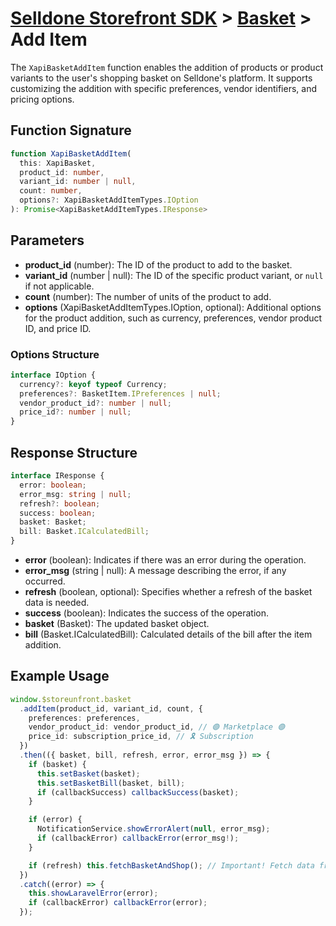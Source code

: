 # [Selldone Storefront SDK](../../) > [Basket](../) > Add Item



The `XapiBasketAddItem` function enables the addition of products or product variants to the user's shopping basket on Selldone's platform. It supports customizing the addition with specific preferences, vendor identifiers, and pricing options.

## Function Signature
```typescript
function XapiBasketAddItem(
  this: XapiBasket,
  product_id: number,
  variant_id: number | null,
  count: number,
  options?: XapiBasketAddItemTypes.IOption
): Promise<XapiBasketAddItemTypes.IResponse>
```

## Parameters
- **product_id** (number): The ID of the product to add to the basket.
- **variant_id** (number | null): The ID of the specific product variant, or `null` if not applicable.
- **count** (number): The number of units of the product to add.
- **options** (XapiBasketAddItemTypes.IOption, optional): Additional options for the product addition, such as currency, preferences, vendor product ID, and price ID.

### Options Structure
```typescript
interface IOption {
  currency?: keyof typeof Currency;
  preferences?: BasketItem.IPreferences | null;
  vendor_product_id?: number | null;
  price_id?: number | null;
}
```

## Response Structure
```typescript
interface IResponse {
  error: boolean;
  error_msg: string | null;
  refresh?: boolean;
  success: boolean;
  basket: Basket;
  bill: Basket.ICalculatedBill;
}
```
- **error** (boolean): Indicates if there was an error during the operation.
- **error_msg** (string | null): A message describing the error, if any occurred.
- **refresh** (boolean, optional): Specifies whether a refresh of the basket data is needed.
- **success** (boolean): Indicates the success of the operation.
- **basket** (Basket): The updated basket object.
- **bill** (Basket.ICalculatedBill): Calculated details of the bill after the item addition.

## Example Usage
```typescript
window.$storeunfront.basket
  .addItem(product_id, variant_id, count, {
    preferences: preferences,
    vendor_product_id: vendor_product_id, // 🟣 Marketplace 🟣
    price_id: subscription_price_id, // 🎗️ Subscription
  })
  .then(({ basket, bill, refresh, error, error_msg }) => {
    if (basket) {
      this.setBasket(basket);
      this.setBasketBill(basket, bill);
      if (callbackSuccess) callbackSuccess(basket);
    }

    if (error) {
      NotificationService.showErrorAlert(null, error_msg);
      if (callbackError) callbackError(error_msg!);
    }

    if (refresh) this.fetchBasketAndShop(); // Important! Fetch data from server.
  })
  .catch((error) => {
    this.showLaravelError(error);
    if (callbackError) callbackError(error);
  });
```



